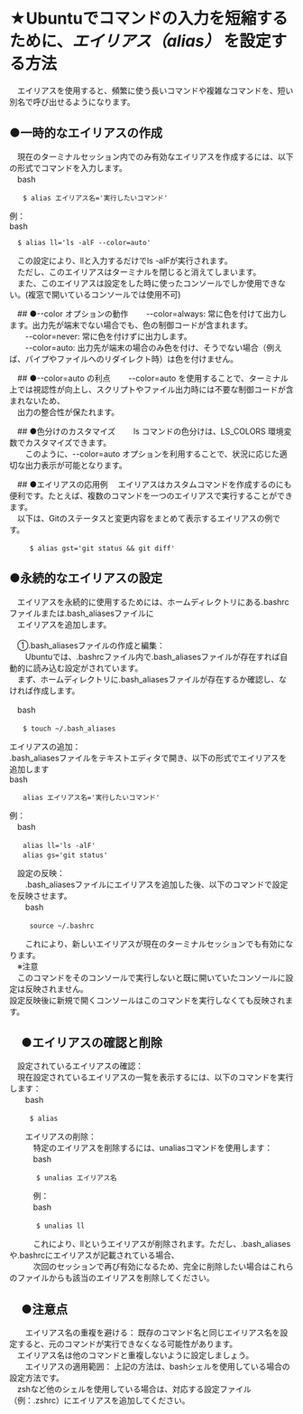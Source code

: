 # ★Ubuntuでコマンドの入力を短縮するために、***エイリアス（alias）*** を設定する方法
　エイリアスを使用すると、頻繁に使う長いコマンドや複雑なコマンドを、短い別名で呼び出せるようになります。<br>

## ●一時的なエイリアスの作成
　現在のターミナルセッション内でのみ有効なエイリアスを作成するには、以下の形式でコマンドを入力します。<br>
　bash<br>
 ```
　　$ alias エイリアス名='実行したいコマンド'
```
 例：<br>
  bash<br>
  ```
    $ alias ll='ls -alF --color=auto'
```
　この設定により、llと入力するだけでls -alFが実行されます。<br>
　ただし、このエイリアスはターミナルを閉じると消えてしまいます。<br>
　また、このエイリアスは設定をした時に使ったコンソールでしか使用できない。(複窓で開いているコンソールでは使用不可)<br>

　## ●--color オプションの動作
　　--color=always: 常に色を付けて出力します。出力先が端末でない場合でも、色の制御コードが含まれます。 ​<br>
　　--color=never: 常に色を付けずに出力します。​<br>
　　--color=auto: 出力先が端末の場合のみ色を付け、そうでない場合（例えば、パイプやファイルへのリダイレクト時）は色を付けません。 ​<br>

　## ●--color=auto の利点
　　--color=auto を使用することで、ターミナル上では視認性が向上し、スクリプトやファイル出力時には不要な制御コードが含まれないため、<br>
  　出力の整合性が保たれます。 ​<br>

　## ●色分けのカスタマイズ
　　ls コマンドの色分けは、LS_COLORS 環境変数でカスタマイズできます。 ​<br>
　　このように、--color=auto オプションを利用することで、状況に応じた適切な出力表示が可能となります。<br>

　## ●エイリアスの応用例
 　エイリアスはカスタムコマンドを作成するのにも便利です。たとえば、複数のコマンドを一つのエイリアスで実行することができます。<br>
 　以下は、Gitのステータスと変更内容をまとめて表示するエイリアスの例です。<br>
```
　　　$ alias gst='git status && git diff'
```
## ●永続的なエイリアスの設定
　エイリアスを永続的に使用するためには、ホームディレクトリにある.bashrcファイルまたは.bash_aliasesファイルに<br>
　エイリアスを追加します。<br>
<br>
　①.bash_aliasesファイルの作成と編集：<br>
　　Ubuntuでは、.bashrcファイル内で.bash_aliasesファイルが存在すれば自動的に読み込む設定がされています。<br>
  　まず、ホームディレクトリに.bash_aliasesファイルが存在するか確認し、なければ作成します。<br>

　bash<br>
 ```
　　$ touch ~/.bash_aliases
```
  エイリアスの追加：<br>
  .bash_aliasesファイルをテキストエディタで開き、以下の形式でエイリアスを追加します<br>
  bash<br>
  ```
　　alias エイリアス名='実行したいコマンド'
```
 例：<br>
　bash<br>
 ```
　　alias ll='ls -alF'
　　alias gs='git status'
```
　設定の反映：<br>
　　.bash_aliasesファイルにエイリアスを追加した後、以下のコマンドで設定を反映させます。<br>
　　bash<br>
  ```
　　　source ~/.bashrc
   ```
　　これにより、新しいエイリアスが現在のターミナルセッションでも有効になります。<br>
  　※注意<br>
   　このコマンドをそのコンソールで実行しないと既に開いていたコンソールに設定は反映されません。<br>
     設定反映後に新規で開くコンソールはこのコマンドを実行しなくても反映されます。<br>

## 　●エイリアスの確認と削除
 　設定されているエイリアスの確認：<br>
  　現在設定されているエイリアスの一覧を表示するには、以下のコマンドを実行します：<br>
　　bash<br>
  ```
　　　$ alias
   ```
　　エイリアスの削除：<br>
　　　特定のエイリアスを削除するには、unaliasコマンドを使用します：<br>
　　　bash<br>
   ```
　　　　$ unalias エイリアス名
   ```
　　　例：<br>
　　　bash<br>
   ```
　　　　$ unalias ll
```
　　　これにより、llというエイリアスが削除されます。ただし、.bash_aliasesや.bashrcにエイリアスが記載されている場合、<br>
　　　次回のセッションで再び有効になるため、完全に削除したい場合はこれらのファイルからも該当のエイリアスを削除してください。<br>

## 　●注意点
　　エイリアス名の重複を避ける： 既存のコマンド名と同じエイリアス名を設定すると、元のコマンドが実行できなくなる可能性があります。<br>
  　エイリアス名は他のコマンドと重複しないように設定しましょう。<br>
　　エイリアスの適用範囲： 上記の方法は、bashシェルを使用している場合の設定方法です。<br>
  　zshなど他のシェルを使用している場合は、対応する設定ファイル（例：.zshrc）にエイリアスを追加してください。<br>
